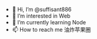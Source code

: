 - 👋 Hi, I’m @suffisant886
- 👀 I’m interested in Web
- 🌱 I’m currently learning Node
- 📫 How to reach me 油炸苹果圈

<!---
suffisant886/suffisant886 is a ✨ special ✨ repository because its `README.md` (this file) appears on your GitHub profile.
You can click the Preview link to take a look at your changes.
--->
